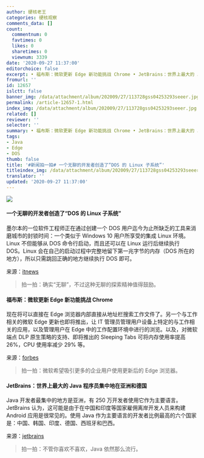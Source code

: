 ```yaml
---
author: 硬核老王
categories: 硬核观察
comments_data: []
count:
  commentnum: 0
  favtimes: 0
  likes: 0
  sharetimes: 0
  viewnum: 3339
date: '2020-09-27 11:37:00'
editorchoice: false
excerpt: • 福布斯：微软更新 Edge 新功能挑战 Chrome • JetBrains：世界上最大的 Java 程序员集中地在亚洲和德国
fromurl: ''
id: 12657
islctt: false
banner_img: /data/attachment/album/202009/27/113728gss04253293seeer.jpg
permalink: /article-12657-1.html
index_img: /data/attachment/album/202009/27/113728gss04253293seeer.jpg
related: []
reviewer: ''
selector: ''
summary: • 福布斯：微软更新 Edge 新功能挑战 Chrome • JetBrains：世界上最大的 Java 程序员集中地在亚洲和德国
tags:
- Java
- Edge
- DOS
thumb: false
title: '#新闻拍一拍# 一个无聊的开发者创造了“DOS 的 Linux 子系统”'
titleindex_img: /data/attachment/album/202009/27/113728gss04253293seeer.jpg
translator: ''
updated: '2020-09-27 11:37:00'
---
```


![](/data/attachment/album/202009/27/113728gss04253293seeer.jpg)


#### 一个无聊的开发者创造了“DOS 的 Linux 子系统”


墨尔本的一位软件工程师正在通过创建一个 DOS 用户迄今为止所缺乏的工具来消磨城市的封锁时间：一个类似于 Windows 10 用户所享受的集成 Linux 环境。Linux 不但能够从 DOS 命令行启动，而且还可以在 Linux 运行后继续执行 DOS。Linux 会在自己的启动过程中完整地留下第一兆字节的内存（DOS 所在的地方），所以只需跳回正确的地方继续执行 DOS 即可。


来源：[itnews](https://www.itnews.com.au/news/dos-subsystem-for-linux-breaks-cover-553747)



> 
> 拍一拍：确实“无聊”，不过这种无聊的探索精神值得鼓励。
> 
> 
> 


#### 福布斯：微软更新 Edge 新功能挑战 Chrome


现在将可以直接在 Edge 浏览器内部直接从地址栏搜索工作文件了。另一个与工作相关的微软 Edge 更新也即将推出，让 IT 管理员管理用户设备上特定的与工作相关的应用，以及管理用户在 Edge 中的工作配置环境中进行的浏览。以及，对微软端点 DLP 原生策略的支持、即将推出的 Sleeping Tabs 可将内存使用率提高 26%，CPU 使用率减少 29% 等。


来源：[forbes](https://www.forbes.com/sites/kateoflahertyuk/2020/09/26/microsoft-updates-edge-with-a-set-of-stellar-new-features-to-beat-chrome/)



> 
> 拍一拍：微软希望吸引更多的企业用户使用更新后的 Edge 浏览器。
> 
> 
> 


#### JetBrains：世界上最大的 Java 程序员集中地在亚洲和德国


Java 开发者最集中的地方是亚洲，有 250 万开发者使用它作为主要语言。JetBrains 认为，这可能是由于在中国和印度等国家雇佣离岸开发人员来构建 Android 应用是很常见的。使用 Java 作为主要语言的开发者比例最高的六个国家是：中国、韩国、印度、德国、西班牙和巴西。


来源：[jetbrains](https://blog.jetbrains.com/idea/2020/09/a-index_imgture-of-java-in-2020/)



> 
> 拍一拍：不管你喜欢不喜欢，Java 依然那么流行。
> 
> 
>